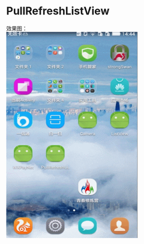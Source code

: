 # PullRefreshListView

效果图：<br/>
<img src="https://github.com/xing16/PullRefreshListView/raw/master/screenshot/GIF.gif" width=350 height=550 alt="Sample App's Launch Screen">
